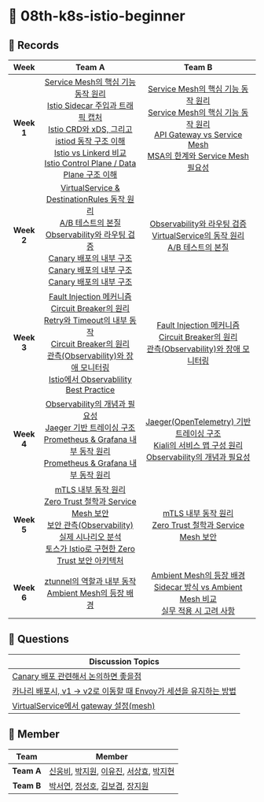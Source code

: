 # 🧩 08th-k8s-istio-beginner  

## 📘 Records

| **Week** | **Team A** | **Team B** |
|:--:|:--:|:--:|
| **Week 1** | [Service Mesh의 핵심 기능 동작 원리](https://github.com/cloud-club/08th-k8s-istio-beginner/issues/11)<br>[Istio Sidecar 주입과 트래픽 캡처](https://github.com/cloud-club/08th-k8s-istio-beginner/issues/3)<br>[Istio CRD와 xDS, 그리고 istiod 동작 구조 이해](https://github.com/cloud-club/08th-k8s-istio-beginner/issues/13)<br>[Istio vs Linkerd 비교](https://github.com/cloud-club/08th-k8s-istio-beginner/issues/6)<br>[Istio Control Plane / Data Plane 구조 이해](https://github.com/cloud-club/08th-k8s-istio-beginner/issues/7) | [Service Mesh의 핵심 기능 동작 원리](https://github.com/cloud-club/08th-k8s-istio-beginner/issues/9)<br>[Service Mesh의 핵심 기능 동작 원리](https://github.com/cloud-club/08th-k8s-istio-beginner/issues/12)<br>[API Gateway vs Service Mesh](https://github.com/cloud-club/08th-k8s-istio-beginner/issues/4)<br>[MSA의 한계와 Service Mesh 필요성](https://github.com/cloud-club/08th-k8s-istio-beginner/issues/5) |
| **Week 2** | [VirtualService & DestinationRules 동작 원리](https://github.com/cloud-club/08th-k8s-istio-beginner/issues/24)<br>[A/B 테스트의 본질](https://github.com/cloud-club/08th-k8s-istio-beginner/issues/22)<br>[Observability와 라우팅 검증](https://github.com/cloud-club/08th-k8s-istio-beginner/issues/14)<br>[Canary 배포의 내부 구조](https://github.com/cloud-club/08th-k8s-istio-beginner/issues/20)<br>[Canary 배포의 내부 구조](https://github.com/cloud-club/08th-k8s-istio-beginner/issues/26)[Canary 배포의 내부 구조](https://github.com/cloud-club/08th-k8s-istio-beginner/issues/15) | [Observability와 라우팅 검증](https://github.com/cloud-club/08th-k8s-istio-beginner/issues/19)<br>[VirtualService의 동작 원리](https://github.com/cloud-club/08th-k8s-istio-beginner/issues/16)<br>[A/B 테스트의 본질](https://github.com/cloud-club/08th-k8s-istio-beginner/issues/17) |
| **Week 3** | [Fault Injection 메커니즘](https://github.com/cloud-club/08th-k8s-istio-beginner/issues/37)<br>[Circuit Breaker의 원리](https://github.com/cloud-club/08th-k8s-istio-beginner/issues/34)<br>[Retry와 Timeout의 내부 동작](https://github.com/cloud-club/08th-k8s-istio-beginner/issues/35)<br>[Circuit Breaker의 원리](https://github.com/cloud-club/08th-k8s-istio-beginner/issues/36)<br>[관측(Observability)와 장애 모니터링](https://github.com/cloud-club/08th-k8s-istio-beginner/issues/30)<br>[Istio에서 Observablility Best Practice](https://github.com/cloud-club/08th-k8s-istio-beginner/issues/38) | [Fault Injection 메커니즘](https://github.com/cloud-club/08th-k8s-istio-beginner/issues/33)<br>[Circuit Breaker의 원리](https://github.com/cloud-club/08th-k8s-istio-beginner/issues/32)<br>[관측(Observability)와 장애 모니터링](https://github.com/cloud-club/08th-k8s-istio-beginner/issues/31) |
| **Week 4** | [Observability의 개념과 필요성](https://github.com/cloud-club/08th-k8s-istio-beginner/issues/40)<br>[Jaeger 기반 트레이싱 구조](https://github.com/cloud-club/08th-k8s-istio-beginner/issues/39)<br>[Prometheus & Grafana 내부 동작 원리](https://github.com/cloud-club/08th-k8s-istio-beginner/issues/41)<br>[Prometheus & Grafana 내부 동작 원리](https://github.com/cloud-club/08th-k8s-istio-beginner/issues/42) | [Jaeger(OpenTelemetry) 기반 트레이싱 구조](https://github.com/cloud-club/08th-k8s-istio-beginner/issues/45)<br>[Kiali의 서비스 맵 구성 원리](https://github.com/cloud-club/08th-k8s-istio-beginner/issues/49)<br>[Observability의 개념과 필요성](https://github.com/cloud-club/08th-k8s-istio-beginner/issues/53) |
| **Week 5** | [mTLS 내부 동작 원리](https://github.com/cloud-club/08th-k8s-istio-beginner/issues/44)<br>[Zero Trust 철학과 Service Mesh 보안](https://github.com/cloud-club/08th-k8s-istio-beginner/issues/43)<br>[보안 관측(Observability)](https://github.com/cloud-club/08th-k8s-istio-beginner/issues/47)<br>[실제 시나리오 분석](https://github.com/cloud-club/08th-k8s-istio-beginner/issues/46)<br>[토스가 Istio로 구현한 Zero Trust 보안 아키텍처](https://github.com/cloud-club/08th-k8s-istio-beginner/issues/48) | [mTLS 내부 동작 원리](https://github.com/cloud-club/08th-k8s-istio-beginner/issues/50)<br>[Zero Trust 철학과 Service Mesh 보안](https://github.com/cloud-club/08th-k8s-istio-beginner/issues/54) |
| **Week 6** | [ztunnel의 역할과 내부 동작](https://github.com/cloud-club/08th-k8s-istio-beginner/issues/57)<br>[Ambient Mesh의 등장 배경](https://github.com/cloud-club/08th-k8s-istio-beginner/issues/56) | [Ambient Mesh의 등장 배경](https://github.com/cloud-club/08th-k8s-istio-beginner/issues/51)<br>[Sidecar 방식 vs Ambient Mesh 비교](https://github.com/cloud-club/08th-k8s-istio-beginner/issues/52)<br>[실무 적용 시 고려 사항](https://github.com/cloud-club/08th-k8s-istio-beginner/issues/55) |



## 💬 Questions

| **Discussion Topics** |
|--|
| [Canary 배포 관련해서 논의하면 좋을점](https://github.com/cloud-club/08th-k8s-istio-beginner/issues/27) |
| [카나리 배포시, v1 → v2로 이동할 때 Envoy가 세션을 유지하는 방법](https://github.com/cloud-club/08th-k8s-istio-beginner/issues/28) |
| [VirtualService에서 gateway 설정(mesh)](https://github.com/cloud-club/08th-k8s-istio-beginner/issues/29) |



## 👥 Member

| **Team** | **Member** |
|:--:|--|
| **Team A** | [신웅비](https://github.com/kungbi), [박지원](https://github.com/jiione), [이유진](https://github.com/Leeyoujin00), [서상효](https://github.com/seoshinehyo), [박지현](https://github.com/pjhyun0225) |
| **Team B** | [박서연](https://github.com/seoyeon0201), [정성호](https://github.com/SeongHo5356), [김보겸](https://github.com/k-kbk), [장지원](https://github.com/yucori) |

